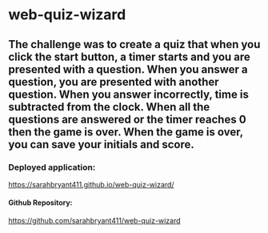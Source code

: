 # web-quiz-wizard

## The challenge was to create a quiz that when you click the start button, a timer starts and you are presented with a question.  When you answer a question, you are presented with another question. When you answer incorrectly, time is subtracted from the clock. When all the questions are answered or the timer reaches 0 then the game is over. When the game is over, you can save your initials and score.

### Deployed application: 

https://sarahbryant411.github.io/web-quiz-wizard/

#### Github Repository:

https://github.com/sarahbryant411/web-quiz-wizard
